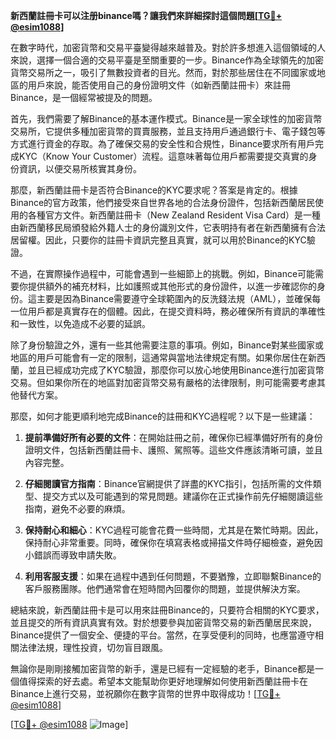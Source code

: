 **新西蘭註冊卡可以注册binance嗎？讓我們來詳細探討這個問題[[TG💪+ @esim1088](https://t.me/s/esim1088)]**

在數字時代，加密貨幣和交易平臺變得越來越普及。對於許多想進入這個領域的人來說，選擇一個合適的交易平臺是至關重要的一步。Binance作為全球領先的加密貨幣交易所之一，吸引了無數投資者的目光。然而，對於那些居住在不同國家或地區的用戶來說，能否使用自己的身份證明文件（如新西蘭註冊卡）來註冊Binance，是一個經常被提及的問題。

首先，我們需要了解Binance的基本運作模式。Binance是一家全球性的加密貨幣交易所，它提供多種加密貨幣的買賣服務，並且支持用戶通過銀行卡、電子錢包等方式進行資金的存取。為了確保交易的安全性和合規性，Binance要求所有用戶完成KYC（Know Your Customer）流程。這意味著每位用戶都需要提交真實的身份資訊，以便交易所核實其身份。

那麼，新西蘭註冊卡是否符合Binance的KYC要求呢？答案是肯定的。根據Binance的官方政策，他們接受來自世界各地的合法身份證件，包括新西蘭居民使用的各種官方文件。新西蘭註冊卡（New Zealand Resident Visa Card）是一種由新西蘭移民局頒發給外籍人士的身份識別文件，它表明持有者在新西蘭擁有合法居留權。因此，只要你的註冊卡資訊完整且真實，就可以用於Binance的KYC驗證。

不過，在實際操作過程中，可能會遇到一些細節上的挑戰。例如，Binance可能需要你提供額外的補充材料，比如護照或其他形式的身份證件，以進一步確認你的身份。這主要是因為Binance需要遵守全球範圍內的反洗錢法規（AML），並確保每一位用戶都是真實存在的個體。因此，在提交資料時，務必確保所有資訊的準確性和一致性，以免造成不必要的延誤。

除了身份驗證之外，還有一些其他需要注意的事項。例如，Binance對某些國家或地區的用戶可能會有一定的限制，這通常與當地法律規定有關。如果你居住在新西蘭，並且已經成功完成了KYC驗證，那麼你可以放心地使用Binance進行加密貨幣交易。但如果你所在的地區對加密貨幣交易有嚴格的法律限制，則可能需要考慮其他替代方案。

那麼，如何才能更順利地完成Binance的註冊和KYC過程呢？以下是一些建議：

1. **提前準備好所有必要的文件**：在開始註冊之前，確保你已經準備好所有的身份證明文件，包括新西蘭註冊卡、護照、駕照等。這些文件應該清晰可讀，並且內容完整。
   
2. **仔細閱讀官方指南**：Binance官網提供了詳盡的KYC指引，包括所需的文件類型、提交方式以及可能遇到的常見問題。建議你在正式操作前先仔細閱讀這些指南，避免不必要的麻煩。

3. **保持耐心和細心**：KYC過程可能會花費一些時間，尤其是在繁忙時期。因此，保持耐心非常重要。同時，確保你在填寫表格或掃描文件時仔細檢查，避免因小錯誤而導致申請失敗。

4. **利用客服支援**：如果在過程中遇到任何問題，不要猶豫，立即聯繫Binance的客戶服務團隊。他們通常會在短時間內回覆你的問題，並提供解決方案。

總結來說，新西蘭註冊卡是可以用來註冊Binance的，只要符合相關的KYC要求，並且提交的所有資訊真實有效。對於想要參與加密貨幣交易的新西蘭居民來說，Binance提供了一個安全、便捷的平台。當然，在享受便利的同時，也應當遵守相關法律法規，理性投資，切勿盲目跟風。

無論你是剛剛接觸加密貨幣的新手，還是已經有一定經驗的老手，Binance都是一個值得探索的好去處。希望本文能幫助你更好地理解如何使用新西蘭註冊卡在Binance上進行交易，並祝願你在數字貨幣的世界中取得成功！[[TG💪+ @esim1088](https://t.me/s/esim1088)]

[[TG💪+ @esim1088](https://t.me/s/esim1088) ![Image](https://i.postimg.cc/4NQfJmqS/Snipaste-2025-05-13-00-14-12.png)]